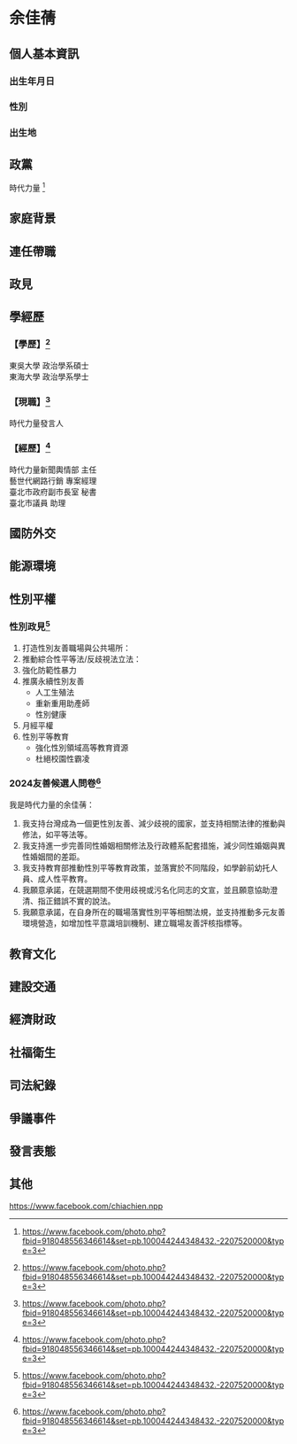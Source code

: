 # 余佳蒨

## 個人基本資訊

### 出生年月日

### 性別

### 出生地

## 政黨

時代力量 [^1]

[^1]: https://www.facebook.com/photo.php?fbid=918048556346614&set=pb.100044244348432.-2207520000&type=3

## 家庭背景

## 連任帶職

## 政見

## 學經歷

### 【學歷】[^1]
東吳大學 政治學系碩士
<br>
東海大學 政治學系學士

### 【現職】[^1]
時代力量發言人

### 【經歷】[^1]
時代力量新聞輿情部 主任
<br>
藝世代網路行銷 專案經理
<br>
臺北市政府副市長室 秘書
<br>
臺北市議員 助理

[^1]: https://www.newpowerparty.tw/campaign

## 國防外交

## 能源環境

## 性別平權

### 性別政見[^1]

1. 打造性別友善職場與公共場所：
1. 推動綜合性平等法/反歧視法立法：
1. 強化防範性暴力
1. 推廣永續性別友善
    - 人工生殖法
    - 重新重用助產師
    - 性別健康
1. 月經平權
1. 性別平等教育
    - 強化性別領域高等教育資源
    - 杜絕校園性霸凌

### 2024友善候選人問卷[^1]

我是時代力量的余佳蒨：

1. 我支持台灣成為一個更性別友善、減少歧視的國家，並支持相關法律的推動與修法，如平等法等。
1. 我支持進一步完善同性婚姻相關修法及行政體系配套措施，減少同性婚姻與異性婚姻間的差距。
1. 我支持教育部推動性別平等教育政策，並落實於不同階段，如學齡前幼托人員、成人性平教育。
1. 我願意承諾，在競選期間不使用歧視或污名化同志的文宣，並且願意協助澄清、指正錯誤不實的說法。
1. 我願意承諾，在自身所在的職場落實性別平等相關法規，並支持推動多元友善環境營造，如增加性平意識培訓機制、建立職場友善評核指標等。

[^1]: https://pridewatch.tw/candidate/jiaqiannpp

## 教育文化

## 建設交通

## 經濟財政

## 社福衛生

## 司法紀錄

## 爭議事件

## 發言表態

## 其他

https://www.facebook.com/chiachien.npp